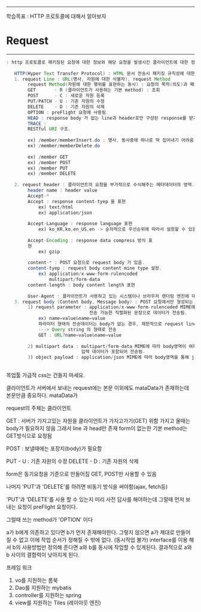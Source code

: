 <hr>

학습목표 :  HTTP 프로토콜에 대해서 알아보자 




# Request

<hr>



```java
: http 프로토콜로 패키징된 요청에 대한 정보와 해당 요청을 발생시킨 클라이언트에 대한 정보를 가진 객체.
   
   HTTP(Hyper Text Transfer Protocol) : HTML 문서 전송시 패키징 규칙성에 대한 정의
   1. request Line : URL(명사, 자원에 대한 식별자), request Method
   		request Method(자원에 대한 행위를 표현하는 동사) : 요청의 목적(의도)과 패키징 구조에 대한 표현
   		GET       - R (클라이언트가 사용하는 기본 method) : 조회
   		POST      - C : 새로운 자원 등록
   		PUT/PATCH - U : 기존 자원의 수정
   		DELETE    - D : 기존 자원의 삭제
   		OPTION : preFlight 요청에 사용됨.
   		HEAD : response body 가 없는 line과 header로만 구성된 response를 받기 위한 요청.
   		TRACE : 
   		RESTful URI 구조.
   		
   		ex) /member/memberInsert.do : 명사, 동사중에 하나로 딱 집어내기 어려움
   		ex) /member/memberDelete.do
   		
   		ex) /member GET
   		ex) /member POST
   		ex) /member PUT
   		ex) /member DELETE
   		
   2. request header : 클라이언트의 요청을 부가적으로 수식해주는 메타데이터의 영역.
   		header name : header value
   		Accept-* 
   		Accept : response content-tyep 을 표현
   			ex) text/html
   			ex) application/json 
   			
   		Accept-Language : response language 표현
   			ex) ko_KR,ko,en_US,en -> 순차적으로 우선순위에 따라서 설정할 수 있음
   			
   		Accept-Encoding : response data compress 방식 표
   		현
   			ex) gzip
   		
   		content-* : POST 요청으로 request body 가 있음.
   		content-tyep : request body content mine type 설정.
   			ex) application/x-www-form-rulencoded
   			    multipart/form-data
   		content-length : body content length 표현
   		
   		User-Agent : 클라이언트가 사용하고 있는 시스템이나 브라우저 랜더링 엔진에 대한 표현.
   3. request body (Content body, Message body) : POST 요청에서만 형성되는 영역으로 전송 컨텐츠의 영역.
   		1) request parameter : application/x-www-form-rulencoded MIME에 따라 
   							   전송 가능한 직렬화된 문장으로 데이터가 전송됨.
   			ex) name=value&name=value
   			파라미터 형태의 전송데이터는 body가 없는 경우, 제한적으로 request line을 통해 전송되기도 함.
   			---> Query string 의 형태로 전송
   			GET : URL?name=value&name=value
   			
   		2) multipart data : multipart/form-data MIME에 따라 body영역이 여러개의 part로 분리되고,각 part에 
   		                    입력 데이터가 포함되어 전송됨.
   		3) object payload : application/json MIME에 따라 body영역을 통해 json이나 xml 페이로드를 전송하게 됨.
   		
```
   		


목업툴
가급적 css는 건들지 마세요.

클라이언트가 서버에서 보내는 request에는 본문 이외에도 mataData가 존재하는데 본문만큼 중요하다.
mataData가 

request의 주체는 클라이언트

GET : 서버가 가지고있는 자원을 클라이언트가 가지고가기(GET) 위함
가지고 올때는 body가 필요하지 않음 그래서 line 과 head만 존재
form이 없는한 기본 method는 GET방식으로 요청됨

POST : 보낼때에는 포장지(body)가 필요함 

PUT    - U : 기존 자원의 수정
DELETE - D : 기존 자원의 삭제

form은 동기요청을 기준으로 만들어짐
GET, POST만 사용할 수 있음

나머지 'PUT'과 'DELETE'를 하려면 비동기 방식을 써야함(ajax, fetch등)

'PUT'과 'DELETE'를 사용 할 수 있는지 미리 사전 답사를 해야하는데 그럴때 먼저 보내는 요청이 preFlight 요청이다.

그럴때 쓰는 method가 'OPTION' 이다


a가 b에게 의존하고 있다면 
b가 먼저 존재해야한다. 그렇지 않으면 a가 제대로 만들어 질 수 없고 
이에 작업 순서가 정해질 수 밖에 없다. (동시작업 불가)
interface를 이용 해서 b의 사용방법만 정의해 준다면 a와 b를 동시에 작업할 수 있게된다.
결과적으로 a와 b 사이의 결합력이 낮아지게 된다.


프레임 워크

1. vo를 지원하는 롬북
2. Dao를 지원하는 mybatis
3. controller를 지원하는 spring
4. view를 지원하는 Tiles (레이아웃 엔진)
